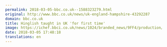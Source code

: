 ```yaml
---
permalink: 2018-03-05-bbc.co.uk--1588323279.html
original: http://www.bbc.co.uk/news/uk-england-hampshire-43292287
domain: bbc.co.uk
title: Hinglish taught in UK 'for first time'
image: https://ichef.bbci.co.uk/news/1024/branded_news/9FF4/production/_100284904_p0605294.jpg
date: 2018-03-05 17:48:18
translations: en
---
```


